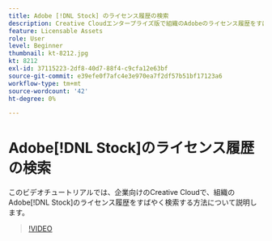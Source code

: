 ```yaml
---
title: Adobe [!DNL Stock] のライセンス履歴の検索
description: Creative Cloudエンタープライズ版で組織のAdobeのライセンス履歴をすばやく検索する方法を説明します [!DNL Stock]
feature: Licensable Assets
role: User
level: Beginner
thumbnail: kt-8212.jpg
kt: 8212
exl-id: 37115223-2df8-40d7-88f4-c9cfa12e63bf
source-git-commit: e39efe0f7afc4e3e970ea7f2df57b51bf17123a6
workflow-type: tm+mt
source-wordcount: '42'
ht-degree: 0%

---
```


# Adobe[!DNL Stock]のライセンス履歴の検索

このビデオチュートリアルでは、企業向けのCreative Cloudで、組織のAdobe[!DNL Stock]のライセンス履歴をすばやく検索する方法について説明します。

>[!VIDEO](https://video.tv.adobe.com/v/335327?hidetitle=true)
